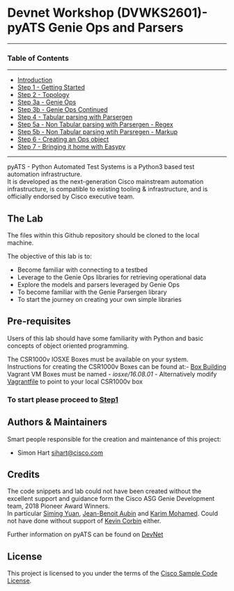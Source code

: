 # Devnet Workshop (DVWKS2601)- pyATS Genie Ops and Parsers
---

### Table of Contents
---
* [Introduction](/README.md)
* [Step 1 - Getting Started](/guide/step1.md)
* [Step 2 - Topology](/guide/step2.md)
* [Step 3a - Genie Ops](/guide/step3a.md)
* [Step 3b - Genie Ops Continued](/guide/step3b.md)
* [Step 4 - Tabular parsing with Parsergen](/guide/step4.md)
* [Step 5a - Non Tabular parsing with Parsergen - Regex](/guide/step5.md)
* [Step 5b - Non Tabular parsing wtih Parsregen - Markup](/guide/step5b.md)
* [Step 6 - Creating an Ops object](/guide/step6.md)
* [Step 7 - Bringing it home with Easypy](/guide/step7.md)
---

pyATS - Python Automated Test Systems is a Python3 based test automation infrastructure.  
It is developed as the next-generation Cisco mainstream automation infrastructure, is compatible to existing tooling & 
infrastructure, and is officially endorsed by Cisco executive team.  

## The Lab


The files within this Github repository should be cloned to the local machine.

The objective of this lab is to:

* Become familiar with connecting to a testbed
* Leverage to the Genie Ops libraries for retrieving operational data
* Explore the models and parsers leveraged by Genie Ops
* To become familiar with the Genie Parsergen library
* To start the journey on creating your own simple libraries

## Pre-requisites

Users of this lab should have some familiarity with Python and basic concepts of 
object oriented programming.

The CSR1000v IOSXE Boxes must be available on your system.  
Instructions for creating the CSR1000v Boxes can be found at:-  [Box Building](https://github.com/hpreston/vagrant_net_prog/tree/master/box_building)  
Vagrant VM Boxes must be named - _iosxe/16.08.01_ - Alternatively modify [Vagrantfile](/lab_build/Vagrantfile) to point to your local CSR1000v box


### To start please proceed to [Step1](/guide/step1.md)




## Authors & Maintainers

Smart people responsible for the creation and maintenance of this project:

- Simon Hart <sihart@cisco.com>

## Credits

The code snippets and lab could not have been created without the excellent support and guidance form the Cisco ASG Genie Development team, 
2018 Pioneer Award Winners.  
In particular [Siming Yuan](https://github.com/siming85), [Jean-Benoit Aubin](https://github.com/jeaubin) and [Karim Mohamed](https://github.com/karmoham).  Could not have done without 
support of [Kevin Corbin](https://github.com/kecorbin) either.

Further information on pyATS can be found on [DevNet](https://developer.cisco.com/site/pyats/)

## License

This project is licensed to you under the terms of the [Cisco Sample
Code License](./LICENSE).
